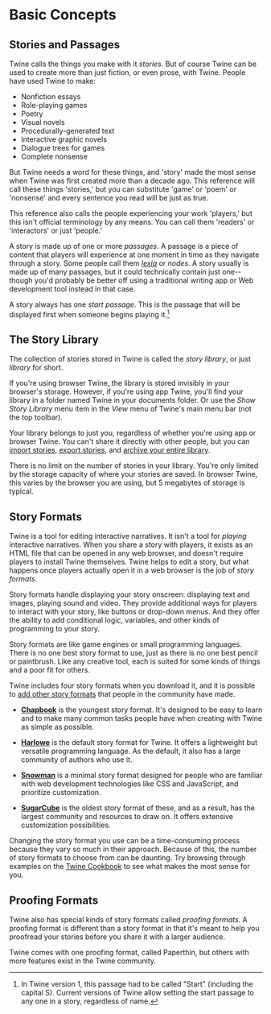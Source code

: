 # Basic Concepts

## Stories and Passages

Twine calls the things you make with it _stories_. But of course Twine can be
used to create more than just fiction, or even prose, with Twine. People have
used Twine to make:

- Nonfiction essays
- Role-playing games
- Poetry
- Visual novels
- Procedurally-generated text
- Interactive graphic novels
- Dialogue trees for games
- Complete nonsense

But Twine needs a word for these things, and 'story' made the most sense when
Twine was first created more than a decade ago. This reference will call these
things 'stories,' but you can substitute 'game' or 'poem' or 'nonsense' and
every sentence you read will be just as true.

This reference also calls the people experiencing your work 'players,' but this
isn't official terminology by any means. You can call them 'readers' or
'interactors' or just 'people.'

A story is made up of one or more _passages_. A passage is a piece of content
that players will experience at one moment in time as they navigate through a
story. Some people call them
_[lexia](https://www.brown.edu/Departments/Italian_Studies/dweb/literature/hypertext.php)_
or _nodes_. A story usually is made up of many passages, but it could
technically contain just one--though you'd probably be better off using a
traditional writing app or Web development tool instead in that case.

A story always has one _start passage_. This is the passage that will be
displayed first when someone begins playing it.[^start]

## The Story Library

The collection of stories stored in Twine is called the _story library_, or just
_library_ for short.

If you're using browser Twine, the library is stored invisibly in your browser's
storage. However, if you're using app Twine, you'll find your library in a
folder named Twine in your documents folder. Or use the _Show Story Library_
menu item in the _View_ menu of Twine's main menu bar (not the top toolbar).

Your library belongs to just you, regardless of whether you're using app or
browser Twine. You can't share it directly with other people, but you can
[import stories](../story-library/creating.md), [export
stories](../story-library/exporting.md), and [archive your entire
library](../story-library/exporting.md).

There is no limit on the number of stories in your library. You're only limited
by the storage capacity of where your stories are saved. In browser Twine, this
varies by the browser you are using, but 5 megabytes of storage is typical.

## Story Formats

Twine is a tool for editing interactive narratives. It isn't a tool for
_playing_ interactive narratives. When you share a story with players, it exists
as an HTML file that can be opened in any web browser, and doesn't require
players to install Twine themselves. Twine helps to edit a story, but what
happens once players actually open it in a web browser is the job of _story
formats_.

Story formats handle displaying your story onscreen: displaying text and images,
playing sound and video. They provide additional ways for players to interact
with your story, like buttons or drop-down menus. And they offer the ability to
add conditional logic, variables, and other kinds of programming to your story.

Story formats are like game engines or small programming languages. There is no
one best story format to use, just as there is no one best pencil or paintbrush.
Like any creative tool, each is suited for some kinds of things and a poor fit
for others.

Twine includes four story formats when you download it, and it is possible to
[add other story formats](../story-formats/adding.md) that people in the
community have made. 

- [**Chapbook**](https://klembot.github.io/chapbook/) is the youngest story
  format. It's designed to be easy to learn and to make many common tasks people
  have when creating with Twine as simple as possible.

- [**Harlowe**](https://twine2.neocities.org) is the default story format for
  Twine. It offers a lightweight but versatile programming language. As the
  default, it also has a large community of authors who use it.

- [**Snowman**](https://videlais.github.io/snowman/) is a minimal story format
  designed for people who are familiar with web development technologies like
  CSS and JavaScript, and prioritize customization.

- [**SugarCube**](https://www.motoslave.net/sugarcube/2/) is the oldest story
  format of these, and as a result, has the largest community and resources to
  draw on. It offers extensive customization possibilities.

Changing the story format you use can be a time-consuming process because they
vary so much in their approach. Because of this, the number of story formats to
choose from can be daunting. Try browsing through examples on the [Twine
Cookbook](https://twinery.org/cookbook) to see what makes the most sense for
you.

## Proofing Formats

Twine also has special kinds of story formats called _proofing formats_. A
proofing format is different than a story format in that it's meant to help you
proofread your stories before you share it with a larger audience.

Twine comes with one proofing format, called Paperthin, but others with more
features exist in the Twine community.

[^start]: In Twine version 1, this passage had to be called "Start" (including
    the capital S). Current versions of Twine allow setting the start passage to
    any one in a story, regardless of name.